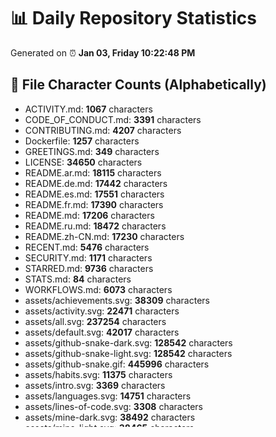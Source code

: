 # 📊 Daily Repository Statistics
Generated on ⏰ **Jan 03, Friday 10:22:48 PM**

## 📂 File Character Counts (Alphabetically)
- ACTIVITY.md: **1067** characters
- CODE_OF_CONDUCT.md: **3391** characters
- CONTRIBUTING.md: **4207** characters
- Dockerfile: **1257** characters
- GREETINGS.md: **349** characters
- LICENSE: **34650** characters
- README.ar.md: **18115** characters
- README.de.md: **17442** characters
- README.es.md: **17551** characters
- README.fr.md: **17390** characters
- README.md: **17206** characters
- README.ru.md: **18472** characters
- README.zh-CN.md: **17230** characters
- RECENT.md: **5476** characters
- SECURITY.md: **1171** characters
- STARRED.md: **9736** characters
- STATS.md: **84** characters
- WORKFLOWS.md: **6073** characters
- assets/achievements.svg: **38309** characters
- assets/activity.svg: **22471** characters
- assets/all.svg: **237254** characters
- assets/default.svg: **42017** characters
- assets/github-snake-dark.svg: **128542** characters
- assets/github-snake-light.svg: **128542** characters
- assets/github-snake.gif: **445996** characters
- assets/habits.svg: **11375** characters
- assets/intro.svg: **3369** characters
- assets/languages.svg: **14751** characters
- assets/lines-of-code.svg: **3308** characters
- assets/mine-dark.svg: **38492** characters
- assets/mine-light.svg: **38465** characters
- assets/notable.svg: **225184** characters
- assets/people.svg: **46906** characters
- assets/reactions.svg: **10953** characters
- assets/shocked.gif: **952063** characters
- assets/stargazers.svg: **51872** characters
- assets/starlists.svg: **8497** characters
- assets/summary.svg: **28078** characters
- assets/tickets.svg: **22418** characters
- assets/topics.svg: **3277** characters
- compose.yaml: **1006** characters
- package.json: **2099** characters
- pnpm-lock.yaml: **14300** characters
- profile-3d-contrib/profile-gitblock.svg: **312166** characters
- profile-3d-contrib/profile-green-animate.svg: **293705** characters
- profile-3d-contrib/profile-green.svg: **177598** characters
- profile-3d-contrib/profile-night-green.svg: **292123** characters
- profile-3d-contrib/profile-night-rainbow.svg: **487953** characters
- profile-3d-contrib/profile-night-view.svg: **292661** characters
- profile-3d-contrib/profile-season-animate.svg: **293940** characters
- profile-3d-contrib/profile-season.svg: **177833** characters
- profile-3d-contrib/profile-south-season-animate.svg: **293900** characters
- profile-3d-contrib/profile-south-season.svg: **177793** characters

## 📋 Summary
- 🗂️ **Total files:** 53
- ✒️ **Total character count:** 5510083
- 📊 **Average characters per file:** 103963
- 📝 **Total word count:** 283599
- 🧾 **Total lines:** 15313
- 📐 **Average words per file:** 5350
- 🏆 **Largest file:** assets/shocked.gif (**952063** characters)
- 🥉 **Smallest file:** STATS.md (**84** characters)

## 🌟 Miscellaneous Stats
- ⌛ **Average Processing Time Per file:** ~0.5s (estimated)
- 🔥 **Most common file extension:** yml
- 🌐 **Total unique extensions:** 36
